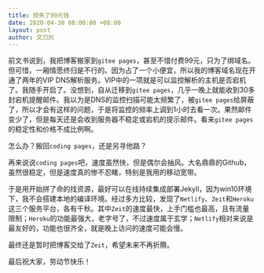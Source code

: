 ```yaml
---
title: 损失了99元钱
date: 2020-04-30 08:00:00 +08:00
layout: post
author: 文刀刘
---
```


前文书说到，我把博客搬家到`gitee pages`，甚至不惜付费99元，只为了绑域名。但可惜，一厢情愿终归是不行的。因为占了一个小便宜，所以我的博客域名现在开通了两年的VIP DNS解析服务。VIP中的一项就是可以监控解析的主机是否宕机了。我随手开启了。没想到，自从迁移到`gitee pages`，几乎一晚上就能收到30多封宕机提醒邮件。我以为是DNS的监控扫描可能太频繁了，被`gitee pages`给屏蔽了，所以才会有这样的问题，于是将监控的频率上调到1小时去看一次。果然邮件变少了，但是每天还是会收到服务器不稳定或宕机的提示邮件。看来`gitee pages`的稳定性和价格不成比例啊。

怎么办？搬回`coding pages`，还是另寻他路？

再来说说`coding pages`吧，速度虽然快，但是偶尔会抽风。大名鼎鼎的Github，虽然很稳定，但是速度真的惨不忍睹，特别是我用的移动宽带。

于是用开始拼了命的找资源，最好可以在线持续集成部署Jekyll，因为win10环境下，我不会搭建本地的编译环境。经过多方比较，发现了`Netlify`、`Zeit`和`Heroku`这三个服务平台，各有千秋。其中`Zeit`的速度最快，上手门槛也最高，且有流量限制；`Heroku`的功能最强大，老字号了，不过速度属于玄学；`Netlify`相对来说是最友好的，功能也很齐全，就是晚上访问的速度可能会慢。

最终还是暂时把博客交给了`Zeit`，希望未来不再折腾。

最后祝大家，劳动节快乐！